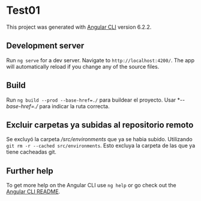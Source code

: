 # Test01

This project was generated with [Angular CLI](https://github.com/angular/angular-cli) version 6.2.2.

## Development server

Run `ng serve` for a dev server. Navigate to `http://localhost:4200/`. The app will automatically reload if you change any of the source files.

## Build

Run `ng build --prod --base-href=./` para buildear el proyecto. Usar **--base-href=./* para indicar la ruta correcta.

## Excluir carpetas ya subidas al repositorio remoto

Se excluyó la carpeta */src/environments* que ya se habia subido. Utilizando `git rm -r --cached src/environments`. Esto excluya la carpeta de las que ya tiene cacheadas git.

## Further help

To get more help on the Angular CLI use `ng help` or go check out the [Angular CLI README](https://github.com/angular/angular-cli/blob/master/README.md).
